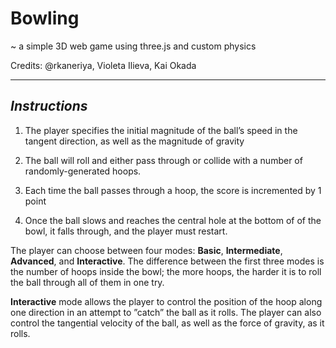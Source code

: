 # Bowling
~ a simple 3D web game using three.js and custom physics 

Credits: @rkaneriya, Violeta Ilieva, Kai Okada

------

## *Instructions* 

1) The player specifies the initial magnitude of the ball’s speed in the tangent direction, as well as the magnitude of gravity

2) The ball will roll and either pass through or collide with a number of randomly-generated hoops. 

3) Each time the ball passes through a hoop, the score is incremented by 1 point

4) Once the ball slows and reaches the central hole at the bottom of of the bowl, it falls through, and the player must restart. 

The player can choose between four modes: **Basic**, **Intermediate**, **Advanced**, and **Interactive**. The difference between the first three modes is the number of hoops inside the bowl; the more hoops, the harder it is to roll the ball through all of them in one try.  

**Interactive** mode allows the player to control the position of the hoop along one direction in an attempt to ”catch” the ball as it rolls. The player can also control the tangential velocity of the ball, as well as the force of gravity, as it rolls.